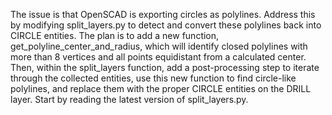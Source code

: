 The issue is that OpenSCAD is exporting circles as polylines. Address this by modifying split_layers.py to detect and convert these polylines back into CIRCLE entities. The plan is to add a new function, get_polyline_center_and_radius, which will identify closed polylines with more than 8 vertices and all points equidistant from a calculated center. Then, within the split_layers function, add a post-processing step to iterate through the collected entities, use this new function to find circle-like polylines, and replace them with the proper CIRCLE entities on the DRILL layer. Start by reading the latest version of split_layers.py.